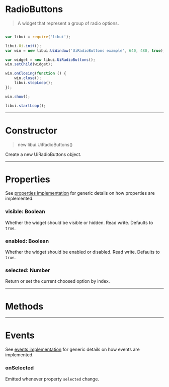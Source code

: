 
# RadioButtons

> A widget that represent a group of radio options.



```js

var libui = require('libui');

libui.Ui.init();
var win = new libui.UiWindow('UiRadioButtons example', 640, 480, true);

var widget = new libui.UiRadioButtons();
win.setChild(widget);

win.onClosing(function () {
	win.close();
	libui.stopLoop();
});

win.show();

libui.startLoop();

```

---

# Constructor

> new libui.UiRadioButtons()

Create a new UiRadioButtons object.

---

# Properties

See [properties implementation](properties.md) for generic details on how properties are implemented.


### visible: Boolean

Whether the widget should be visible or hidden. 
Read write.
Defaults to `true`.



### enabled: Boolean

Whether the widget should be enabled or disabled. 
Read write.
Defaults to `true`.



### selected: Number

Return or set the current choosed option by index.




---

# Methods



---

# Events

See [events implementation](events.md) for generic details on how events are implemented.


### onSelected

Emitted whenever property `selected` change.



